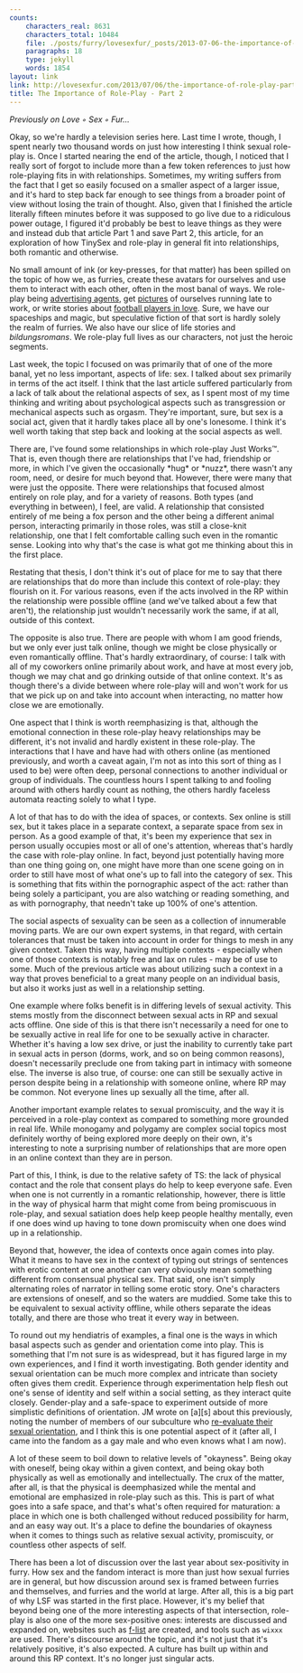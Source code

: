 ```yaml
---
counts:
    characters_real: 8631
    characters_total: 10484
    file: ./posts/furry/lovesexfur/_posts/2013-07-06-the-importance-of-role-play-part-2.markdown
    paragraphs: 18
    type: jekyll
    words: 1854
layout: link
link: http://lovesexfur.com/2013/07/06/the-importance-of-role-play-part-2/
title: The Importance of Role-Play - Part 2
---
```


*Previously on Love ◦ Sex ◦ Fur...*

Okay, so we're hardly a television series here.  Last time I wrote, though, I
spent nearly two thousand words on just how interesting I think sexual role-play
is.  Once I started nearing the end of the article, though, I noticed that I
really sort of forgot to include more than a few token references to just how
role-playing fits in with relationships.  Sometimes, my writing suffers from the
fact that I get so easily focused on a smaller aspect of a larger issue, and
it's hard to step back far enough to see things from a broader point of view
without losing the train of thought.  Also, given that I finished the article
literally fifteen minutes before it was supposed to go live due to a ridiculous
power outage, I figured it'd probably be best to leave things as they were and
instead dub that article Part 1 and save Part 2, this article, for an
exploration of how TinySex and role-play in general fit into relationships, both
romantic and otherwise.<!--more-->

No small amount of ink (or key-presses, for that matter) has been spilled on the
topic of how we, as furries, create these avatars for ourselves and use them to
interact with each other, often in the most banal of ways.  We role-play being
[advertising agents][2], get [pictures][1] of ourselves running late to work, or
write stories about [football players in love][3].  Sure, we have our spaceships
and magic, but speculative fiction of that sort is hardly solely the realm of
furries.  We also have our slice of life stories and *bildungsromans*.  We
role-play full lives as our characters, not just the heroic segments.

Last week, the topic I focused on was primarily that of one of the more banal,
yet no less important, aspects of life: sex.  I talked about sex primarily in
terms of the act itself.  I think that the last article suffered particularly
from a lack of talk about the relational aspects of sex, as I spent most of my
time thinking and writing about psychological aspects such as transgression or
mechanical aspects such as orgasm.  They're important, sure, but sex is a social
act, given that it hardly takes place all by one's lonesome.  I think it's well
worth taking that step back and looking at the social aspects as well.

There are, I've found some relationships in which role-play Just Works&trade;.
That is, even though there are relationships that I've had, friendship or more,
in which I've given the occasionally \*hug\* or \*nuzz\*, there wasn't any room,
need, or desire for much beyond that.  However, there were many that were just
the opposite.  There were relationships that focused almost entirely on role
play, and for a variety of reasons.  Both types (and everything in between), I
feel, are valid.  A relationship that consisted entirely of me being a fox
person and the other being a different animal person, interacting primarily in
those roles, was still a close-knit relationship, one that I felt comfortable
calling such even in the romantic sense.  Looking into why that's the case is
what got me thinking about this in the first place.

Restating that thesis, I don't think it's out of place for me to say that there
are relationships that do more than include this context of role-play: they
flourish on it.  For various reasons, even if the acts involved in the RP within
the relationship were possible offline (and we've talked about a few that
aren't), the relationship just wouldn't necessarily work the same, if at all,
outside of this context.  

The opposite is also true.  There are people with whom I am good friends, but we
only ever just talk online, though we might be close physically or even
romantically offline.  That's hardly extraordinary, of course: I talk with all
of my coworkers online primarily about work, and have at most every job, though
we may chat and go drinking outside of that online context.  It's as though
there's a divide between where role-play will and won't work for us that we pick
up on and take into account when interacting, no matter how close we are
emotionally.

One aspect that I think is worth reemphasizing is that, although the emotional
connection in these role-play heavy relationships may be different, it's not
invalid and hardly existent in these role-play.  The interactions that I have
and have had with others online (as mentioned previously, and worth a caveat
again, I'm not as into this sort of thing as I used to be) were often deep,
personal connections to another individual or group of individuals.  The
countless hours I spent talking to and fooling around with others hardly count
as nothing, the others hardly faceless automata reacting solely to what I type.

A lot of that has to do with the idea of spaces, or contexts.  Sex online is
still sex, but it takes place in a separate context, a separate space from sex
in person.  As a good example of that, it's been my experience that sex in
person usually occupies most or all of one's attention, whereas that's hardly
the case with role-play online.  In fact, beyond just potentially having more
than one thing going on, one might have more than one scene going on in order to
still have most of what one's up to fall into the category of sex.  This is
something that fits within the pornographic aspect of the act: rather than being
solely a participant, you are also watching or reading something, and as with
pornography, that needn't take up 100% of one's attention.

The social aspects of sexuality can be seen as a collection of innumerable
moving parts.  We are our own expert systems, in that regard, with certain
tolerances that must be taken into account in order for things to mesh in any
given context.  Taken this way, having multiple contexts - especially when one
of those contexts is notably free and lax on rules - may be of use to some. Much
of the previous article was about utilizing such a context in a way that proves
beneficial to a great many people on an individual basis, but also it works just
as well in a relationship setting.

One example where folks benefit is in differing levels of sexual activity.  This
stems mostly from the disconnect between sexual acts in RP and sexual acts
offline.  One side of this is that there isn't necessarily a need for one to be
sexually active in real life for one to be sexually active in character. Whether
it's having a low sex drive, or just the inability to currently take part in
sexual acts in person (dorms, work, and so on being common reasons), doesn't
necessarily preclude one from taking part in intimacy with someone else. The
inverse is also true, of course: one can still be sexually active in person
despite being in a relationship with someone online, where RP may be common. Not
everyone lines up sexually all the time, after all.

Another important example relates to sexual promiscuity, and the way it is
perceived in a role-play context as compared to something more grounded in real
life.  While monogamy and polygamy are complex social topics most definitely
worthy of being explored more deeply on their own, it's interesting to note a
surprising number of relationships that are more open in an online context than
they are in person.  

Part of this, I think, is due to the relative safety of TS: the lack of physical
contact and the role that consent plays do help to keep everyone safe.  Even
when one is not currently in a romantic relationship, however, there is little
in the way of physical harm that might come from being promiscuous in role-play,
and sexual satiation does help keep people healthy mentally, even if one does
wind up having to tone down promiscuity when one does wind up in a relationship.

Beyond that, however, the idea of contexts once again comes into play.  What it
means to have sex in the context of typing out strings of sentences with erotic
content at one another can very obviously mean something different from
consensual physical sex.  That said, one isn't simply alternating roles of
narrator in telling some erotic story. One's characters are extensions of
oneself, and so the waters are muddied.  Some take this to be equivalent to
sexual activity offline, while others separate the ideas totally, and there are
those who treat it every way in between.

To round out my hendiatris of examples, a final one is the ways in which basal
aspects such as gender and orientation come into play.  This is something that
I'm not sure is as widespread, but it has figured large in my own experiences,
and I find it worth investigating.  Both gender identity and sexual orientation
can be much more complex and intricate than society often gives them credit.
Experience through experimentation help flesh out one's sense of identity and
self within a social setting, as they interact quite closely. Gender-play and a
safe-space to experiment outside of more simplistic definitions of orientation.
JM wrote on \[a\]\[s\] about this previously, noting the number of members of
our subculture who [re-evaluate their sexual orientation][4], and I think this
is one potential aspect of it (after all, I came into the fandom as a gay male
and who even knows what I am now).

A lot of these seem to boil down to relative levels of "okayness".  Being okay
with oneself, being okay within a given context, and being okay both physically
as well as emotionally and intellectually.  The crux of the matter, after all,
is that the physical is deemphasized while the mental and emotional are
emphasized in role-play such as this.  This is part of what goes into a safe
space, and that's what's often required for maturation: a place in which one is
both challenged without reduced possibility for harm, and an easy way out.  It's
a place to define the boundaries of okayness when it comes to things such as
relative sexual activity, promiscuity, or countless other aspects of self.

There has been a lot of discussion over the last year about sex-positivity in
furry.  How sex and the fandom interact is more than just how sexual furries are
in general, but how discussion around sex is framed between furries and
themselves, and furries and the world at large.  After all, this is a big part
of why LSF was started in the first place.  However, it's my belief that beyond
being one of the more interesting aspects of that intersection, role-play is
also one of the more sex-positive ones: interests are discussed and expanded on,
websites such as [f-list][5] are created, and tools such as `wixxx` are used.
There's discourse around the topic, and it's not just that it's relatively
positive, it's also expected.  A culture has built up within and around this RP
context. It's no longer just singular acts.

[1]: http://www.furaffinity.net/view/9927219 
[2]: http://characters.openfurry.org/description/19 
[3]: http://www.kyellgold.com/books/oop.html 
[4]: http://adjectivespecies.com/2012/03/19/re-evaluating-your-sexual-preference/ 
[5]: http://f-list.net
